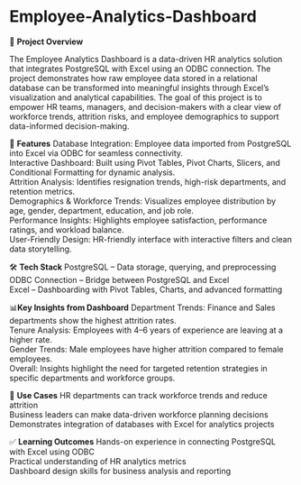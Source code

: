 # Employee-Analytics-Dashboard

📌 **Project Overview**

The Employee Analytics Dashboard is a data-driven HR analytics solution that integrates PostgreSQL with Excel using an ODBC connection. The project demonstrates how raw employee data stored in a relational database can be transformed into meaningful insights through Excel’s visualization and analytical capabilities.
The goal of this project is to empower HR teams, managers, and decision-makers with a clear view of workforce trends, attrition risks, and employee demographics to support data-informed decision-making.

🔑 **Features**
Database Integration: Employee data imported from PostgreSQL into Excel via ODBC for seamless connectivity.    
Interactive Dashboard: Built using Pivot Tables, Pivot Charts, Slicers, and Conditional Formatting for dynamic analysis.    
Attrition Analysis: Identifies resignation trends, high-risk departments, and retention metrics.      
Demographics & Workforce Trends: Visualizes employee distribution by age, gender, department, education, and job role.     
Performance Insights: Highlights employee satisfaction, performance ratings, and workload balance.      
User-Friendly Design: HR-friendly interface with interactive filters and clean data storytelling.

🛠️ **Tech Stack**
PostgreSQL – Data storage, querying, and preprocessing
ODBC Connection – Bridge between PostgreSQL and Excel     
Excel – Dashboarding with Pivot Tables, Charts, and advanced formatting

📊**Key Insights from Dashboard**
Department Trends: Finance and Sales departments show the highest attrition rates.    
Tenure Analysis: Employees with 4–6 years of experience are leaving at a higher rate.        
Gender Trends: Male employees have higher attrition compared to female employees.     
Overall: Insights highlight the need for targeted retention strategies in specific departments and workforce groups.

🚀 **Use Cases**
HR departments can track workforce trends and reduce attrition    
Business leaders can make data-driven workforce planning decisions    
Demonstrates integration of databases with Excel for analytics projects

✅ **Learning Outcomes**
Hands-on experience in connecting PostgreSQL with Excel using ODBC    
Practical understanding of HR analytics metrics     
Dashboard design skills for business analysis and reporting    
